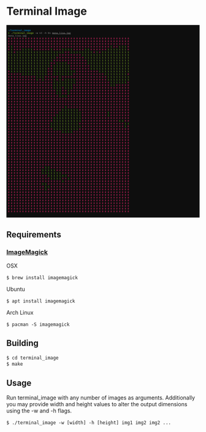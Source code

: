 # Terminal Image

![Example output using an image of Mona Lisa](docs/images/example_mona_lisa.png)


## Requirements

### [ImageMagick](https://github.com/ImageMagick/ImageMagick)

OSX
```ShellSession
$ brew install imagemagick
```
Ubuntu
```ShellSession
$ apt install imagemagick
```
Arch Linux
```ShellSession
$ pacman -S imagemagick
```

## Building

```ShellSession
$ cd terminal_image
$ make
```

## Usage

Run terminal_image with any number of images as arguments. Additionally you may provide width and height values to alter the output dimensions using the -w and -h flags. 

```ShellSession
$ ./terminal_image -w [width] -h [height] img1 img2 img2 ...
```
